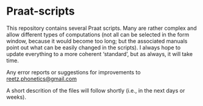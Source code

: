 # Praat-scripts

This repository contains several Praat scripts. 
Many are rather complex and allow different types of computations (not all can be selected in the form window, because it would become too long; but the associated manuals point out what can be easily changed in the scripts). 
I always hope to update everything to a more coherent ‘standard’, but as always, it will take time.

Any error reports or suggestions for improvements to <reetz.phonetics@gmail.com>

A short descrition of the files will follow shortly (i.e., in the next days or weeks).
